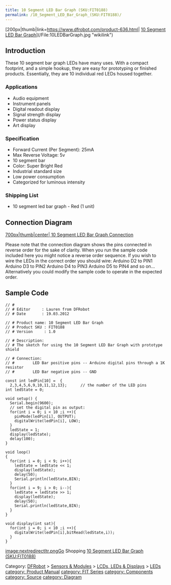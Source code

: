 ```yaml
---
title: 10 Segment LED Bar Graph (SKU:FIT0188)
permalink: /10_Segment_LED_Bar_Graph_(SKU:FIT0188)/
---
```


[200px|thumb|link=<https://www.dfrobot.com/product-636.html>| [10 Segment LED Bar Graph](https://www.dfrobot.com/product-636.html)](/File:10LEDBarGraph.jpg "wikilink")

Introduction
------------

These 10 segment bar graph LEDs have many uses. With a compact footprint, and a simple hookup, they are easy for prototyping or finished products. Essentially, they are 10 individual red LEDs housed together.

### Applications

-   Audio equipment
-   Instrument panels
-   Digital readout display
-   Signal strength display
-   Power status display
-   Art display

### Specification

-   Forward Current (Per Segment): 25mA
-   Max Reverse Voltage: 5v
-   10 segment bar
-   Color: Super Bright Red
-   Industrial standard size
-   Low power consumption
-   Categorized for luminous intensity

### Shipping List

-   10 segment led bar graph - Red (1 unit)

Connection Diagram
------------------

[700px|thumb|center| 10 Segment LED Bar Graph Connection](/File:FIT0188_Connection.png "wikilink")

Please note that the connection diagram shows the pins connected in reverse order for the sake of clarity. When you run the sample code included here you might notice a reverse order sequence. If you wish to wire the LEDs in the correct order you should wire:
Arduino D2 to PIN1
Arduino D3 to PIN2
Arduino D4 to PIN3
Arduino D5 to PIN4
and so on...
Alternatively you could modify the sample code to operate in the expected order.

Sample Code
-----------

~~~~ {.cpp}
// #
// # Editor     : Lauren from DFRobot
// # Date       : 19.03.2012

// # Product name: 10 Segment LED Bar Graph
// # Product SKU : FIT0188
// # Version     : 1.0

// # Description:
// # The sketch for using the 10 Segment LED Bar Graph with prototype shield

// # Connection:
// #        LED Bar positive pins -- Arduino digital pins through a 1K resistor
// #        LED Bar negative pins -- GND

const int ledPin[10] =  {
  2,3,4,5,6,9,10,11,12,13};      // the number of the LED pins
int ledState = 0;

void setup() {
  Serial.begin(9600);
  // set the digital pin as output:
  for(int i = 0; i < 10 ;i ++){
    pinMode(ledPin[i], OUTPUT);
    digitalWrite(ledPin[i], LOW);
  }
  ledState = 1;
  display(ledState);
  delay(100);
}

void loop()
{
  for(int i = 0; i < 9; i++){
    ledState = ledState << 1;
    display(ledState);
    delay(50);
    Serial.println(ledState,BIN);
  }
  for(int i = 9; i > 0; i--){
    ledState = ledState >> 1;
    display(ledState);
    delay(50);
    Serial.println(ledState,BIN);
  }
}

void display(int sat){
  for(int i = 0; i < 10 ;i ++){
    digitalWrite(ledPin[i],bitRead(ledState,i));
  }
}
~~~~




[image:nextredirectltr.pngGo](/image:nextredirectltr.png "wikilink") Shopping [10 Segment LED Bar Graph (SKU:FIT0188)](https://www.dfrobot.com/product-636.html)

Category: [DFRobot](https://www.dfrobot.com/) \> [Sensors & Modules](https://www.dfrobot.com/category-156.html) \> [LCDs, LEDs & Displays](https://www.dfrobot.com/category-53.html) \> [LEDs](https://www.dfrobot.com/category-131.html) [category: Product Manual](/category:_Product_Manual "wikilink") [category: FIT Series](/category:_FIT_Series "wikilink") [category: Components](/category:_Components "wikilink") [category: Source](/category:_Source "wikilink") [category: Diagram](/category:_Diagram "wikilink")

<img src="https://pic1.zhimg.com/v2-1e30e53cee57c2e6d7e8197242daaba8_b.png" alt="" style="max-width:100%;">
<img src="https://pic4.zhimg.com/v2-f60ffad0fb4cc8a398806bfbc8ab432b_b.png" alt="" style="max-width:100%;">
<img src="https://pic1.zhimg.com/v2-15c561859b0e3b8db1d3085b1c213070_b.png" alt="" style="max-width:100%;">
<img src="https://pic1.zhimg.com/v2-df593a933ac90282206f0cbe442a1f34_r.png" alt="" style="max-width:100%;">
<img src="https://www.dfrobot.com/wiki/images/thumb/4/47/DRI0027_Diagram.png/550px-DRI0027_Diagram.png" alt="" style="max-width:100%;">
